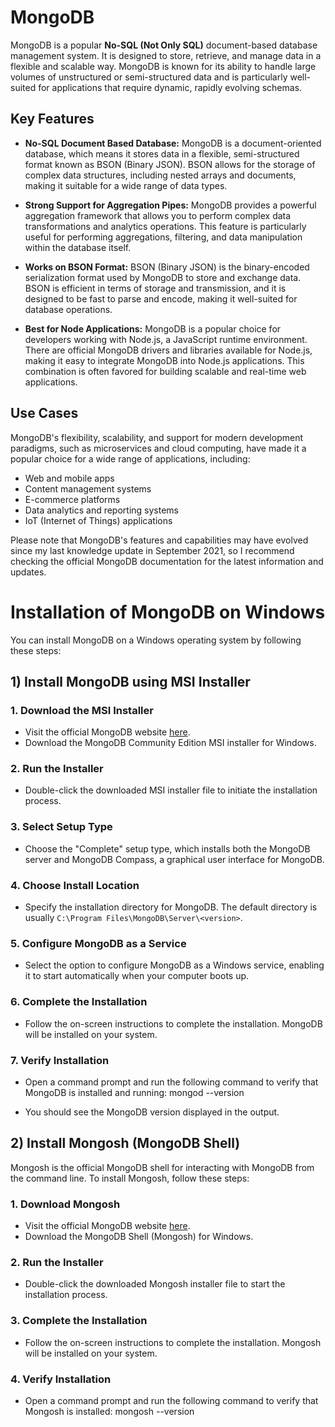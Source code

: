 # MongoDB

MongoDB is a popular **No-SQL (Not Only SQL)** document-based database management system. It is designed to store, retrieve, and manage data in a flexible and scalable way. MongoDB is known for its ability to handle large volumes of unstructured or semi-structured data and is particularly well-suited for applications that require dynamic, rapidly evolving schemas.

## Key Features

- **No-SQL Document Based Database:** MongoDB is a document-oriented database, which means it stores data in a flexible, semi-structured format known as BSON (Binary JSON). BSON allows for the storage of complex data structures, including nested arrays and documents, making it suitable for a wide range of data types.

- **Strong Support for Aggregation Pipes:** MongoDB provides a powerful aggregation framework that allows you to perform complex data transformations and analytics operations. This feature is particularly useful for performing aggregations, filtering, and data manipulation within the database itself.

- **Works on BSON Format:** BSON (Binary JSON) is the binary-encoded serialization format used by MongoDB to store and exchange data. BSON is efficient in terms of storage and transmission, and it is designed to be fast to parse and encode, making it well-suited for database operations.

- **Best for Node Applications:** MongoDB is a popular choice for developers working with Node.js, a JavaScript runtime environment. There are official MongoDB drivers and libraries available for Node.js, making it easy to integrate MongoDB into Node.js applications. This combination is often favored for building scalable and real-time web applications.

## Use Cases

MongoDB's flexibility, scalability, and support for modern development paradigms, such as microservices and cloud computing, have made it a popular choice for a wide range of applications, including:

- Web and mobile apps
- Content management systems
- E-commerce platforms
- Data analytics and reporting systems
- IoT (Internet of Things) applications

Please note that MongoDB's features and capabilities may have evolved since my last knowledge update in September 2021, so I recommend checking the official MongoDB documentation for the latest information and updates.

# Installation of MongoDB on Windows

You can install MongoDB on a Windows operating system by following these steps:

## 1) Install MongoDB using MSI Installer

### 1. Download the MSI Installer
- Visit the official MongoDB website [here](https://www.mongodb.com/try/download/community).
- Download the MongoDB Community Edition MSI installer for Windows.

### 2. Run the Installer
- Double-click the downloaded MSI installer file to initiate the installation process.

### 3. Select Setup Type
- Choose the "Complete" setup type, which installs both the MongoDB server and MongoDB Compass, a graphical user interface for MongoDB.

### 4. Choose Install Location
- Specify the installation directory for MongoDB. The default directory is usually `C:\Program Files\MongoDB\Server\<version>`.

### 5. Configure MongoDB as a Service
- Select the option to configure MongoDB as a Windows service, enabling it to start automatically when your computer boots up.

### 6. Complete the Installation
- Follow the on-screen instructions to complete the installation. MongoDB will be installed on your system.

### 7. Verify Installation
- Open a command prompt and run the following command to verify that MongoDB is installed and running: mongod --version

- You should see the MongoDB version displayed in the output.

## 2) Install Mongosh (MongoDB Shell)

Mongosh is the official MongoDB shell for interacting with MongoDB from the command line. To install Mongosh, follow these steps:

### 1. Download Mongosh
- Visit the official MongoDB website [here](https://www.mongodb.com/try/download/shell).
- Download the MongoDB Shell (Mongosh) for Windows.

### 2. Run the Installer
- Double-click the downloaded Mongosh installer file to start the installation process.

### 3. Complete the Installation
- Follow the on-screen instructions to complete the installation. Mongosh will be installed on your system.

### 4. Verify Installation
- Open a command prompt and run the following command to verify that Mongosh is installed: mongosh --version

